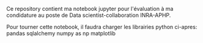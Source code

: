 Ce repository contient ma notebook jupyter pour l'évaluation à ma condidature au poste de Data scientist-collaboration INRA-APHP.

Pour tourner cette notebook, il faudra charger les librairies python ci-apres:
      pandas
      sqlalchemy 
      numpy as np
      matplotlib 
